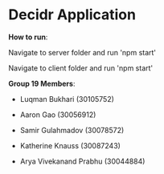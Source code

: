 # Decidr Application

**How to run**:

Navigate to server folder and run 'npm start'

Navigate to client folder and run 'npm start'

**Group 19 Members**:

- Luqman Bukhari (30105752)

- Aaron Gao (30056912)

- Samir Gulahmadov (30078572)

- Katherine Knauss (30087243)

- Arya Vivekanand Prabhu (30044884)